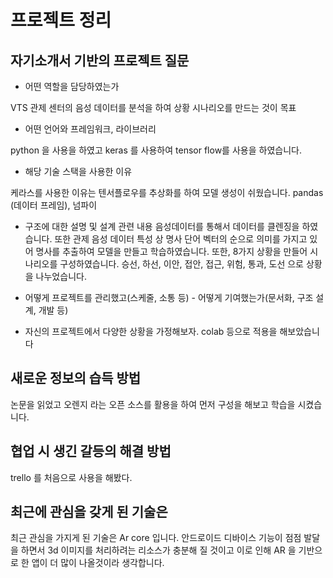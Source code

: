 # 프로젝트 정리

## 자기소개서 기반의 프로젝트 질문

- 어떤 역할을 담당하였는가

VTS 관제 센터의 음성 데이터를 분석을 하여 상황 시나리오를 만드는 것이 목표

- 어떤 언어와 프레임워크, 라이브러리

python 을 사용을 하였고 keras 를 사용하여 tensor flow를 사용을 하였습니다.

- 해당 기술 스택을 사용한 이유

케라스를 사용한 이유는 텐서플로우를 추상화를 하여 모델 생성이 쉬웠습니다. pandas (데이터 프레임), 넘파이

- 구조에 대한 설명 및 설계 관련 내용
  음성데이터를 통해서 데이터를 클렌징을 하였습니다. 또한 관제 음성 데이터 특성 상 명사 단어 벡터의 순으로 의미를 가지고 있어 명사를 추출하여 모델을 만들고 학습하였습니다. 또한, 8가지 상황을 만들어 시나리오를 구성하였습니다. 승선, 하선, 이안, 접안, 접근, 위험, 통과, 도선 으로 상황을 나누었습니다.

- 어떻게 프로젝트를 관리했고(스케줄, 소통 등) - 어떻게 기여했는가(문서화, 구조 설계, 개발 등)
- 자신의 프로젝트에서 다양한 상황을 가정해보자. colab 등으로 적용을 해보았습니다

## 새로운 정보의 습득 방법

논문을 읽었고 오렌지 라는 오픈 소스를 활용을 하여 먼저 구성을 해보고 학습을 시켰습니다.

## 협업 시 생긴 갈등의 해결 방법

trello 를 처음으로 사용을 해봤다.

## 최근에 관심을 갖게 된 기술은

최근 관심을 가지게 된 기술은 Ar core 입니다. 안드로이드 디바이스 기능이 점점 발달을 하면서 3d 이미지를 처리하려는 리소스가 충분해 질 것이고 이로 인해 AR 을 기반으로 한 앱이 더 많이 나올것이라 생각합니다.
